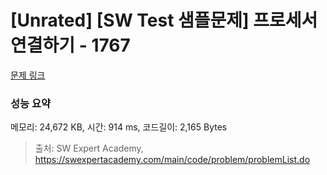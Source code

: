 # [Unrated] [SW Test 샘플문제] 프로세서 연결하기 - 1767 

[문제 링크](https://swexpertacademy.com/main/code/problem/problemDetail.do?contestProbId=AV4suNtaXFEDFAUf) 

### 성능 요약

메모리: 24,672 KB, 시간: 914 ms, 코드길이: 2,165 Bytes



> 출처: SW Expert Academy, https://swexpertacademy.com/main/code/problem/problemList.do